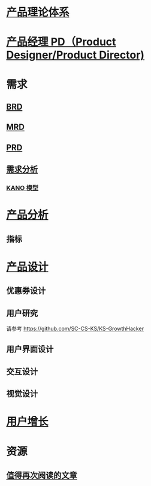 
# [产品理论体系](Theories/README.md)

# [产品经理 PD（Product Designer/Product Director)](PD/README.md)

# 需求
## [BRD](Requirement/BRD.md)
## [MRD](Requirement/MRD.md)
## [PRD](Requirement/PRD.md)

## [需求分析](Requirement/Analysis/README.md)
### [KANO 模型](Requirement/Models/KANO.md)

# [产品分析](ProductAnalysis/README.md)
## 指标

# [产品设计](ProductDesign/README.md)
## 优惠券设计

## 用户研究
请参考 https://github.com/SC-CS-KS/KS-GrowthHacker

## 用户界面设计
## 交互设计
## 视觉设计

# [用户增长](https://github.com/SC-CS-KS/KS-GrowthHacker)

# 资源
## [值得再次阅读的文章](_resources/Enshrine.md)

